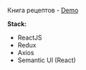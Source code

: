 Книга рецептов - [Demo](https://react-recipes-foxy.herokuapp.com/)

**Stack:**

* ReactJS
* Redux
* Axios
* Semantic UI (React)
